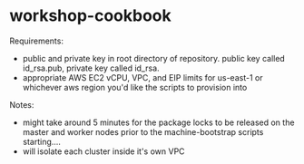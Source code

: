 # workshop-cookbook

Requirements:
- public and private key in root directory of repository. public key called id_rsa.pub, private key called id_rsa. 
- appropriate AWS EC2 vCPU, VPC, and EIP limits for us-east-1 or whichever aws region you'd like the scripts to provision into

Notes: 
- might take around 5 minutes for the package locks to be released on the master and worker nodes prior to the machine-bootstrap scripts starting....
- will isolate each cluster inside it's own VPC
